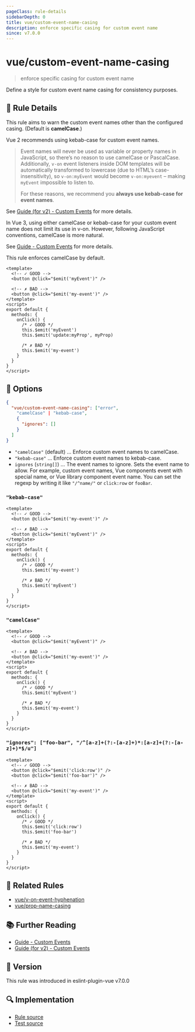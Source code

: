 ```yaml
---
pageClass: rule-details
sidebarDepth: 0
title: vue/custom-event-name-casing
description: enforce specific casing for custom event name
since: v7.0.0
---
```


# vue/custom-event-name-casing

> enforce specific casing for custom event name

Define a style for custom event name casing for consistency purposes.

## :book: Rule Details

This rule aims to warn the custom event names other than the configured casing. (Default is **camelCase**.)

Vue 2 recommends using kebab-case for custom event names.

> Event names will never be used as variable or property names in JavaScript, so there’s no reason to use camelCase or PascalCase. Additionally, `v-on` event listeners inside DOM templates will be automatically transformed to lowercase (due to HTML’s case-insensitivity), so `v-on:myEvent` would become `v-on:myevent` – making `myEvent` impossible to listen to.
>
> For these reasons, we recommend you **always use kebab-case for event names**.

See [Guide (for v2) - Custom Events] for more details.

In Vue 3, using either camelCase or kebab-case for your custom event name does not limit its use in v-on. However, following JavaScript conventions, camelCase is more natural.

See [Guide - Custom Events] for more details.

This rule enforces camelCase by default.

<eslint-code-block :rules="{'vue/custom-event-name-casing': ['error']}">

```vue
<template>
  <!-- ✓ GOOD -->
  <button @click="$emit('myEvent')" />

  <!-- ✗ BAD -->
  <button @click="$emit('my-event')" />
</template>
<script>
export default {
  methods: {
    onClick() {
      /* ✓ GOOD */
      this.$emit('myEvent')
      this.$emit('update:myProp', myProp)

      /* ✗ BAD */
      this.$emit('my-event')
    }
  }
}
</script>
```

</eslint-code-block>

## :wrench: Options

```json
{
  "vue/custom-event-name-casing": ["error",
    "camelCase" | "kebab-case",
    {
      "ignores": []
    }
  ]
}
```

- `"camelCase"` (default) ... Enforce custom event names to camelCase.
- `"kebab-case"` ... Enforce custom event names to kebab-case.
- `ignores` (`string[]`) ... The event names to ignore. Sets the event name to allow. For example, custom event names, Vue components event with special name, or Vue library component event name. You can set the regexp by writing it like `"/^name/"` or `click:row` or `fooBar`.

### `"kebab-case"`

<eslint-code-block :rules="{'vue/custom-event-name-casing': ['error', 'kebab-case']}">

```vue
<template>
  <!-- ✓ GOOD -->
  <button @click="$emit('my-event')" />

  <!-- ✗ BAD -->
  <button @click="$emit('myEvent')" />
</template>
<script>
export default {
  methods: {
    onClick() {
      /* ✓ GOOD */
      this.$emit('my-event')

      /* ✗ BAD */
      this.$emit('myEvent')
    }
  }
}
</script>
```

</eslint-code-block>

### `"camelCase"`

<eslint-code-block :rules="{'vue/custom-event-name-casing': ['error', 'camelCase']}">

```vue
<template>
  <!-- ✓ GOOD -->
  <button @click="$emit('myEvent')" />

  <!-- ✗ BAD -->
  <button @click="$emit('my-event')" />
</template>
<script>
export default {
  methods: {
    onClick() {
      /* ✓ GOOD */
      this.$emit('myEvent')

      /* ✗ BAD */
      this.$emit('my-event')
    }
  }
}
</script>
```

</eslint-code-block>

### `"ignores": ["foo-bar", "/^[a-z]+(?:-[a-z]+)*:[a-z]+(?:-[a-z]+)*$/u"]`

<eslint-code-block :rules="{'vue/custom-event-name-casing': ['error', 'camelCase', { ignores: ['foo-bar', '/^[a-z]+(?:-[a-z]+)*:[a-z]+(?:-[a-z]+)*$/u'] }]}">

```vue
<template>
  <!-- ✓ GOOD -->
  <button @click="$emit('click:row')" />
  <button @click="$emit('foo-bar')" />

  <!-- ✗ BAD -->
  <button @click="$emit('my-event')" />
</template>
<script>
export default {
  methods: {
    onClick() {
      /* ✓ GOOD */
      this.$emit('click:row')
      this.$emit('foo-bar')

      /* ✗ BAD */
      this.$emit('my-event')
    }
  }
}
</script>
```

</eslint-code-block>

## :couple: Related Rules

- [vue/v-on-event-hyphenation](./v-on-event-hyphenation.md)
- [vue/prop-name-casing](./prop-name-casing.md)

## :books: Further Reading

- [Guide - Custom Events]
- [Guide (for v2) - Custom Events]

[Guide - Custom Events]: https://vuejs.org/guide/components/events.html
[Guide (for v2) - Custom Events]: https://v2.vuejs.org/v2/guide/components-custom-events.html

## :rocket: Version

This rule was introduced in eslint-plugin-vue v7.0.0

## :mag: Implementation

- [Rule source](https://github.com/vuejs/eslint-plugin-vue/blob/master/lib/rules/custom-event-name-casing.js)
- [Test source](https://github.com/vuejs/eslint-plugin-vue/blob/master/tests/lib/rules/custom-event-name-casing.js)
